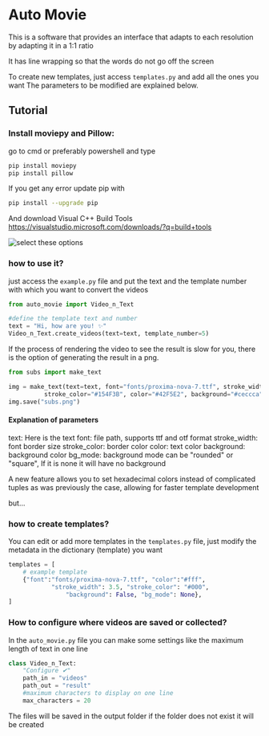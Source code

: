 # Auto Movie

This is a software that provides an interface that adapts to each resolution by adapting it in a 1:1 ratio

It has line wrapping so that the words do not go off the screen

To create new templates, just access `templates.py` and add all the ones you want
The parameters to be modified are explained below.

## Tutorial

### Install moviepy and Pillow:
go to cmd or preferably powershell and type

```bash
pip install moviepy
pip install pillow
```

If you get any error update pip with
```bash
pip install --upgrade pip
```

And download Visual C++ Build Tools https://visualstudio.microsoft.com/downloads/?q=build+tools

![select these options](https://i.sstatic.net/h3mTO.png)

### how to use it?
just access the `example.py` file and put the text and the template number with which you want to convert the videos

```python
from auto_movie import Video_n_Text

#define the template text and number
text = "Hi, how are you! ✨"
Video_n_Text.create_videos(text=text, template_number=5)
```

If the process of rendering the video to see the result is slow for you, there is the option of generating the result in a png.

```python
from subs import make_text

img = make_text(text=text, font="fonts/proxima-nova-7.ttf", stroke_width=3.5, bg_mode="square",
          stroke_color="#154F3B", color="#42F5E2", background="#ceccca")
img.save("subs.png")
```

#### Explanation of parameters
text: Here is the text
font: file path, supports ttf and otf format
stroke_width: font border size
stroke_color: border color
color: text color
background: background color
bg_mode: background mode can be "rounded" or "square", If it is none it will have no background

A new feature allows you to set hexadecimal colors instead of complicated tuples as was previously the case, allowing for faster template development

but...

### how to create templates?

You can edit or add more templates in the `templates.py` file, just modify the metadata in the dictionary (template) you want

```python
templates = [
    # example template
    {"font":"fonts/proxima-nova-7.ttf", "color":"#fff",
            "stroke_width": 3.5, "stroke_color": "#000",
                "background": False, "bg_mode": None},
]
```

### How to configure where videos are saved or collected?

In the `auto_movie.py` file you can make some settings like the maximum length of text in one line

```python
class Video_n_Text:
    "Configure ✔"
    path_in = "videos"
    path_out = "result"
    #maximum characters to display on one line
    max_characters = 20
```

The files will be saved in the output folder
if the folder does not exist it will be created
